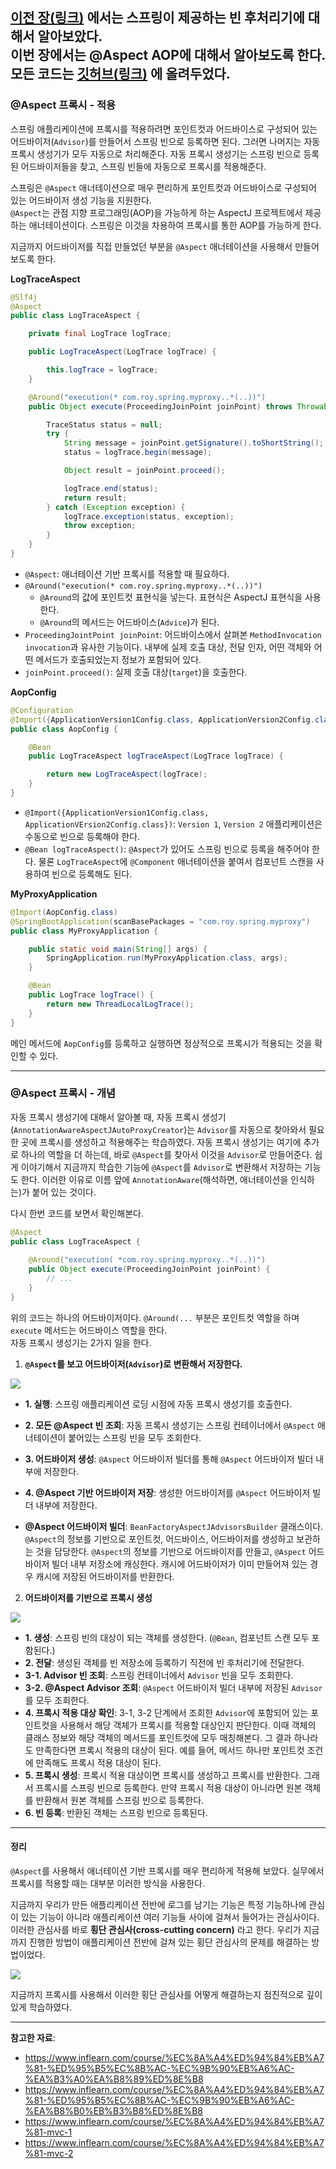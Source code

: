 [이전 장(링크)]() 에서는 스프링이 제공하는 빈 후처리기에 대해서 알아보았다.  
이번 장에서는 **@Aspect AOP**에 대해서 알아보도록 한다.
모든 코드는 [깃허브(링크)](https://github.com/roy-zz/spring) 에 올려두었다.
---

### @Aspect 프록시 - 적용
  
스프링 애플리케이션에 프록시를 적용하려면 포인트컷과 어드바이스로 구성되어 있는 어드바이저(`Advisor`)를 만들어서 스프링 빈으로 등록하면 된다. 
그러면 나머지는 자동 프록시 생성기가 모두 자동으로 처리해준다. 자동 프록시 생성기는 스프링 빈으로 등록된 어드바이저들을 찾고, 스프링 빈들에 자동으로 프록시를 적용해준다.
  
스프링은 `@Aspect` 애너테이션으로 매우 편리하게 포인트컷과 어드바이스로 구성되어 있는 어드바이저 생성 기능을 지원한다.  
`@Aspect`는 관점 지향 프로그래밍(AOP)을 가능하게 하는 AspectJ 프로젝트에서 제공하는 애너테이션이다. 스프링은 이것을 차용하여 프록시를 통한 AOP를 가능하게 한다.
  
지금까지 어드바이저를 직접 만들었던 부분을 `@Aspect` 애너테이션을 사용해서 만들어보도록 한다.
  
**LogTraceAspect**
```java
@Slf4j
@Aspect
public class LogTraceAspect {

    private final LogTrace logTrace;

    public LogTraceAspect(LogTrace logTrace) {

        this.logTrace = logTrace;
    }

    @Around("execution(* com.roy.spring.myproxy..*(..))")
    public Object execute(ProceedingJoinPoint joinPoint) throws Throwable {

        TraceStatus status = null;
        try {
            String message = joinPoint.getSignature().toShortString();
            status = logTrace.begin(message);

            Object result = joinPoint.proceed();

            logTrace.end(status);
            return result;
        } catch (Exception exception) {
            logTrace.exception(status, exception);
            throw exception;
        }
    }
}
```
- `@Aspect`: 애너테이션 기반 프록시를 적용할 때 필요하다.
- `@Around("execution(* com.roy.spring.myproxy..*(..))")`
  - `@Around`의 값에 포인트컷 표현식을 넣는다. 표현식은 AspectJ 표현식을 사용한다.
  - `@Around`의 메서드는 어드바이스(`Advice`)가 된다.
- `ProceedingJointPoint joinPoint`: 어드바이스에서 살펴본 `MethodInvocation invocation`과 유사한 기능이다. 내부에 실제 호출 대상, 전달 인자, 어떤 객체와 어떤 메서드가 호출되었는지 정보가 포함되어 있다.
- `joinPoint.proceed()`: 실제 호출 대상(`target`)을 호출한다.
  
**AopConfig**
```java
@Configuration
@Import({ApplicationVersion1Config.class, ApplicationVersion2Config.class})
public class AopConfig {

    @Bean
    public LogTraceAspect logTraceAspect(LogTrace logTrace) {

        return new LogTraceAspect(logTrace);
    }
}
```
  
- `@Import({ApplicationVersion1Config.class, ApplicationVErsion2Config.class})`: `Version 1`, `Version 2` 애플리케이션은 수동으로 빈으로 등록해야 한다.
- `@Bean logTraceAspect()`: `@Aspect`가 있어도 스프링 빈으로 등록을 해주어야 한다. 물론 `LogTraceAspect`에 `@Component` 애너테이션을 붙여서 컴포넌트 스캔을 사용하여 빈으로 등록해도 된다.
  
**MyProxyApplication**  
```java
@Import(AopConfig.class)
@SpringBootApplication(scanBasePackages = "com.roy.spring.myproxy")
public class MyProxyApplication {

    public static void main(String[] args) {
        SpringApplication.run(MyProxyApplication.class, args);
    }

    @Bean
    public LogTrace logTrace() {
        return new ThreadLocalLogTrace();
    }
}
```
  
메인 메서드에 `AopConfig`를 등록하고 실행하면 정상적으로 프록시가 적용되는 것을 확인할 수 있다.

---

### @Aspect 프록시 - 개념

자동 프록시 생성기에 대해서 알아볼 때, 자동 프록시 생성기(`AnnotationAwareAspectJAutoProxyCreator`)는 `Advisor`를 자동으로 찾아와서 필요한 곳에 프록시를 생성하고 적용해주는 학습하였다. 
자동 프록시 생성기는 여기에 추가로 하나의 역할을 더 하는데, 바로 `@Aspect`를 찾아서 이것을 `Advisor`로 만들어준다. 쉽게 이야기해서 지금까지 학습한 기능에 `@Aspect`를 `Advisor`로 변환해서 저장하는 기능도 한다. 
이러한 이유로 이름 앞에 `AnnotationAware`(해석하면, 애너테이션을 인식하는)가 붙어 있는 것이다.
  
다시 한번 코드를 보면서 확인해본다.
```java
@Aspect
public class LogTraceAspect {
    
    @Around("execution( *com.roy.spring.myproxy..*(..))") 
    public Object execute(ProceedingJoinPoint joinPoint) {
        // ...
    }
}
```

위의 코드는 하나의 어드바이저이다. `@Around(...` 부분은 포인트컷 역할을 하며 `execute` 메서드는 어드바이스 역할을 한다.  
자동 프록시 생성기는 2가지 일을 한다.
1. **`@Aspect`를 보고 어드바이저(`Advisor`)로 변환해서 저장한다.**

![](image/auto-proxy-creator-advisor-process.png)

- **1. 실행**: 스프링 애플리케이션 로딩 시점에 자동 프록시 생성기를 호출한다.
- **2. 모든 @Aspect 빈 조회**: 자동 프록시 생성기는 스프링 컨테이너에서 `@Aspect` 애너테이션이 붙어있는 스프링 빈을 모두 조회한다.
- **3. 어드바이저 생성**: `@Aspect` 어드바이저 빌더를 통해 `@Aspect` 어드바이저 빌더 내부에 저장한다.
- **4. @Aspect 기반 어드바이저 저장**: 생성한 어드바이저를 `@Aspect` 어드바이저 빌더 내부에 저장한다.
  
- **@Aspect 어드바이저 빌더**: `BeanFactoryAspectJAdvisorsBuilder` 클래스이다. `@Aspect`의 정보를 기반으로 포인트컷, 어드바이스, 어드바이저를 생성하고 보관하는 것을 담당한다. 
  `@Aspect`의 정보를 기반으로 어드바이저를 만들고, `@Aspect` 어드바이저 빌더 내부 저장소에 캐싱한다. 캐시에 어드바이저가 이미 만들어져 있는 경우 캐시에 저장된 어드바이저를 반환한다.
  
2. **어드바이저를 기반으로 프록시 생성**

![](image/create-advisor-based-proxy.png)

- **1. 생성**: 스프링 빈의 대상이 되는 객체를 생성한다. (`@Bean`, 컴포넌트 스캔 모두 포함된다.)
- **2. 전달**: 생성된 객체를 빈 저장소에 등록하기 직전에 빈 후처리기에 전달한다.
- **3-1. Advisor 빈 조회**: 스프링 컨테이너에서 `Advisor` 빈을 모두 조회한다.
- **3-2. @Aspect Advisor 조회**: `@Aspect` 어드바이저 빌더 내부에 저장된 `Advisor`를 모두 조회한다.
- **4. 프록시 적용 대상 확인**: 3-1, 3-2 단계에서 조회한 `Advisor`에 포함되어 있는 포인트컷을 사용해서 해당 객체가 프록시를 적용할 대상인지 판단한다.
  이때 객체의 클래스 정보와 해당 객체의 메서드를 포인트컷에 모두 매칭해본다. 그 결과 하나라도 만족한다면 프록시 적용의 대상이 된다.
  예를 들어, 메서드 하나만 포인트컷 조건에 만족해도 프록시 적용 대상이 된다.
- **5. 프록시 생성**: 프록시 적용 대상이면 프록시를 생성하고 프록시를 반환한다. 그래서 프록시를 스프링 빈으로 등록한다. 
  만약 프록시 적용 대상이 아니라면 원본 객체를 반환해서 원본 객체를 스프링 빈으로 등록한다.
- **6. 빈 등록**: 반환된 객체는 스프링 빈으로 등록된다.

---

#### 정리

`@Aspect`를 사용해서 애너테이션 기반 프록시를 매우 편리하게 적용해 보았다. 실무에서 프록시를 적용할 때는 대부분 이러한 방식을 사용한다.
  
지금까지 우리가 만든 애플리케이션 전반에 로그를 남기는 기능은 특정 기능하나에 관심이 있는 기능이 아니라 애플리케이션 여러 기능들 사이에 걸쳐서 들어가는 관심사이다. 
이러한 관심사를 바로 **횡단 관심사(cross-cutting concern)** 라고 한다. 우리가 지금까지 진행한 방법이 애플리케이션 전반에 걸쳐 있는 횡단 관심사의 문제를 해결하는 방법이었다.

![](image/cross-cutting-concern.png)

지금까지 프록시를 사용해서 이러한 횡단 관심사를 어떻게 해결하는지 점진적으로 깊이있게 학습하였다.

---

**참고한 자료**:

- https://www.inflearn.com/course/%EC%8A%A4%ED%94%84%EB%A7%81-%ED%95%B5%EC%8B%AC-%EC%9B%90%EB%A6%AC-%EA%B3%A0%EA%B8%89%ED%8E%B8
- https://www.inflearn.com/course/%EC%8A%A4%ED%94%84%EB%A7%81-%ED%95%B5%EC%8B%AC-%EC%9B%90%EB%A6%AC-%EA%B8%B0%EB%B3%B8%ED%8E%B8
- https://www.inflearn.com/course/%EC%8A%A4%ED%94%84%EB%A7%81-mvc-1
- https://www.inflearn.com/course/%EC%8A%A4%ED%94%84%EB%A7%81-mvc-2